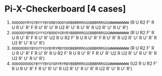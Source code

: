 # Pi-X-Checkerboard [4 cases]

1. `OOOOOOYRYGYBYYYBYGRBYOOOYGRBBBRRRGGGBBBRRRGGGWWWWWWWWW` (R U R2 F' R U R U' R' F R U' R' U' R U2 R' U' R U' R' R U2 R' U' R U' R')
1. `OOOOOOYBRBYGYYYGYBOOOYGRYRYBBBRRRGGGBBBRRRGGGWWWWWWWWW` (R U R2 F' R U R U' R' F R U' R' U2 R U R2 F' R U R U' R' F R U' R' R U2 R' U' R U' R' R U2 R' U' R U' R')
1. `OOOOOORGYBYGYYYGYBYRYRBYOOOBBBRRRGGGBBBRRRGGGWWWWWWWWW` (R U R2 F' R U R U' R' F R U' R' R U R2 F' R U R U' R' F R U' R' U2 R U2 R' U' R U' R' R U2 R' U' R U' R')
1. `OOOOOOOOOGYBYYYBYGYGRYRYRBYBBBRRRGGGBBBRRRGGGWWWWWWWWW` (U2 R U R2 F' R U R U' R' F R U' R' U' R U2 R' U' R U' R' R U2 R' U' R U' R')
